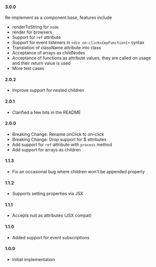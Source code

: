 #### 3.0.0

Re-implement as a component base, features include

 - renderToString for `node`
 - render for browsers
 - Support for `ref` attribute
 - Support for event listeners in `<div on-click={myFunction}>` syntax
 - Translation of className attribute into class
 - Acceptance of arrays as childNodes
 - Acceptance of functions as attribute values, they are called on usage and their return value is used
 - More test cases

#### 2.0.2

 - Improve support for nested children

#### 2.0.1

 - Clarified a few bits in the README

#### 2.0.0

 - Breaking Change: Rename onClick to on-click
 - Breaking Change: Drop support for $ attributes
 - Add support for `ref` attribute with `process` method
 - Add support for arrays as children

#### 1.1.3

 - Fix an occasional bug where children won't be appended properly

#### 1.1.2

 - Supports setting properties via JSX

#### 1.1.1

 - Accepts null as attributes (JSX compat)

#### 1.1.0

 - Added support for event subscriptions

#### 1.0.0

 - Initial implementation
